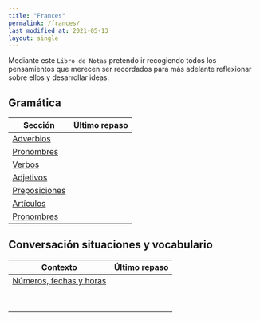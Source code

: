 ```yaml
---
title: "Frances"
permalink: /frances/
last_modified_at: 2021-05-13
layout: single
---
```


Mediante este `Libro de Notas` pretendo ir recogiendo todos los pensamientos que merecen ser recordados para más adelante reflexionar sobre ellos y desarrollar ideas. 


## Gramática

| Sección                        | Último repaso |
| ------------------------------ | ------------- |
| [Adverbios](adverbios/)        |               |
| [Pronombres](pronombres/)      |               |
| [Verbos](verbos/)              |               |
| [Adjetivos](adjetivos/)        |               |
| [Preposiciones](preposiciones) |               |
| [Artículos](articulos)         |               |
| [Pronombres](pronombres)       |               |

## Conversación situaciones y vocabulario

| Contexto                                      | Último repaso |
| --------------------------------------------- | ------------- |
| [Números, fechas y horas](numeros-fecha-hora) |               |
|                                               |               |
|                                               |               |
|                                               |               |
|                                               |               |
|                                               |               |
|                                               |               |
|                                               |               |
|                                               |               |